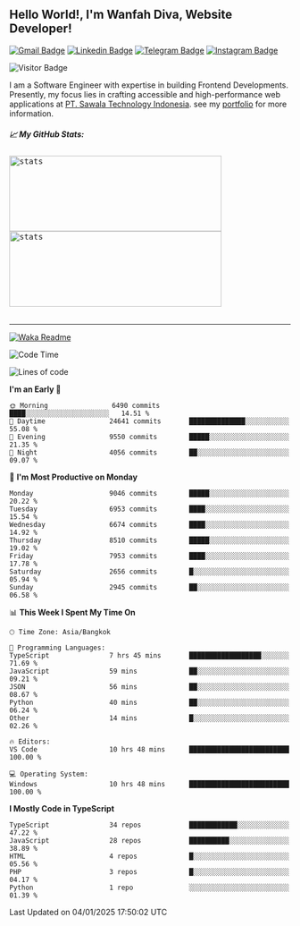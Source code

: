 ## Hello World!, I'm Wanfah Diva, Website Developer!

[![Gmail Badge](https://img.shields.io/badge/-Gmail-white?style=plastic&logo=Gmail&link=mailto:aditputrafirmansyah@gmail.com)](mailto:wanfahdivaa@gmail.com)
[![Linkedin Badge](https://img.shields.io/badge/-LinkedIn-blue?style=plastic&logo=Linkedin&link=https://www.linkedin.com/in/aditputrafirmansyah/)](https://www.linkedin.com/in/wanfahdiva/)
[![Telegram Badge](https://img.shields.io/badge/-Telegram-blue?style=plastic&logo=telegram&link=https://t.me/Adithya_13)](https://t.me/wanfahdiva)
[![Instagram Badge](https://img.shields.io/badge/-Instagram-white?style=plastic&logo=instagram&link=https://www.instagram.com/adithya_firmansyahputra/)](https://www.instagram.com/wnfhdva/)

![Visitor Badge](https://visitor-badge.laobi.icu/badge?page_id=wanfahdiva.wanfahdiva)

<p>
I am a Software Engineer with expertise in building Frontend Developments.
Presently, my focus lies in crafting accessible and high-performance web applications at  <a href="https://sawala/tech" target="_blank">PT. Sawala Technology Indonesia</a>. see my <a href="http://wanfahdiva-com.vercel.app/" target="_blank">portfolio</a> for more information.
</p>

<h5 align="left">
  
📈 **My GitHub Stats:**

</h5>

<div align="left">
<kbd>
    <img height="135em" width="380em" alt="stats" src="https://github-readme-streak-stats.herokuapp.com?user=wanfahdiva&theme=tokyonight_duo&hide_border=true&dates=27DDC9" />
</kbd>
<kbd>
    <img height="135em" width="380em" alt="stats" src="https://github-readme-activity-graph.vercel.app/graph?username=wanfahdiva&theme=react&hide_title=true"></kbd>
</div>

<br />

---

[![Waka Readme](https://github.com/wanfahdiva/wanfahdiva/actions/workflows/waka.yml/badge.svg)](https://github.com/wanfahdiva/wanfahdiva/actions/workflows/waka.yml)

<!--START_SECTION:waka-->
![Code Time](http://img.shields.io/badge/Code%20Time-1%2C578%20hrs%2038%20mins-blue)

![Lines of code](https://img.shields.io/badge/From%20Hello%20World%20I%27ve%20Written-22.1%20million%20lines%20of%20code-blue)

**I'm an Early 🐤** 

```text
🌞 Morning                6490 commits        ████░░░░░░░░░░░░░░░░░░░░░   14.51 % 
🌆 Daytime                24641 commits       ██████████████░░░░░░░░░░░   55.08 % 
🌃 Evening                9550 commits        █████░░░░░░░░░░░░░░░░░░░░   21.35 % 
🌙 Night                  4056 commits        ██░░░░░░░░░░░░░░░░░░░░░░░   09.07 % 
```
📅 **I'm Most Productive on Monday** 

```text
Monday                   9046 commits        █████░░░░░░░░░░░░░░░░░░░░   20.22 % 
Tuesday                  6953 commits        ████░░░░░░░░░░░░░░░░░░░░░   15.54 % 
Wednesday                6674 commits        ████░░░░░░░░░░░░░░░░░░░░░   14.92 % 
Thursday                 8510 commits        █████░░░░░░░░░░░░░░░░░░░░   19.02 % 
Friday                   7953 commits        ████░░░░░░░░░░░░░░░░░░░░░   17.78 % 
Saturday                 2656 commits        █░░░░░░░░░░░░░░░░░░░░░░░░   05.94 % 
Sunday                   2945 commits        ██░░░░░░░░░░░░░░░░░░░░░░░   06.58 % 
```


📊 **This Week I Spent My Time On** 

```text
🕑︎ Time Zone: Asia/Bangkok

💬 Programming Languages: 
TypeScript               7 hrs 45 mins       ██████████████████░░░░░░░   71.69 % 
JavaScript               59 mins             ██░░░░░░░░░░░░░░░░░░░░░░░   09.21 % 
JSON                     56 mins             ██░░░░░░░░░░░░░░░░░░░░░░░   08.67 % 
Python                   40 mins             ██░░░░░░░░░░░░░░░░░░░░░░░   06.24 % 
Other                    14 mins             █░░░░░░░░░░░░░░░░░░░░░░░░   02.26 % 

🔥 Editors: 
VS Code                  10 hrs 48 mins      █████████████████████████   100.00 % 

💻 Operating System: 
Windows                  10 hrs 48 mins      █████████████████████████   100.00 % 
```

**I Mostly Code in TypeScript** 

```text
TypeScript               34 repos            ████████████░░░░░░░░░░░░░   47.22 % 
JavaScript               28 repos            ██████████░░░░░░░░░░░░░░░   38.89 % 
HTML                     4 repos             █░░░░░░░░░░░░░░░░░░░░░░░░   05.56 % 
PHP                      3 repos             █░░░░░░░░░░░░░░░░░░░░░░░░   04.17 % 
Python                   1 repo              ░░░░░░░░░░░░░░░░░░░░░░░░░   01.39 % 
```




 Last Updated on 04/01/2025 17:50:02 UTC
<!--END_SECTION:waka-->
